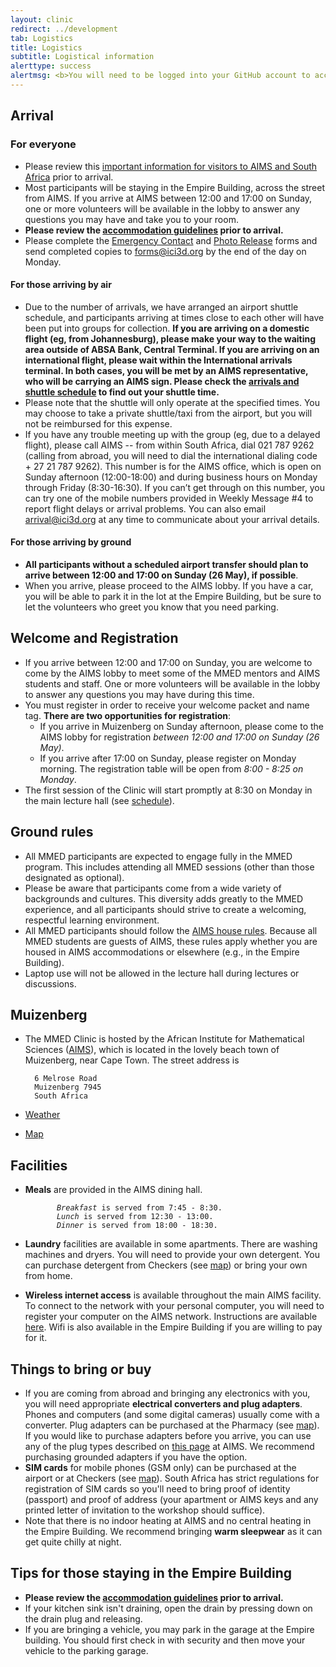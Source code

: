 ```yaml
---
layout: clinic
redirect: ../development
tab: Logistics
title: Logistics
subtitle: Logistical information
alerttype: success
alertmsg: <b>You will need to be logged into your GitHub account to access some of the materials linked below.</b>
---
```


## Arrival

### For everyone
- Please review this [important information for visitors to AIMS and South Africa](./ImportantInfoAIMS.pdf) prior to arrival.
- Most participants will be staying in the Empire Building, across the street from AIMS. If you arrive at AIMS between 12:00 and 17:00 on Sunday, one or more volunteers will be available in the lobby to answer any questions you may have and take you to your room.
- **Please review the [accommodation guidelines](./accommodationGuidelines) prior to arrival.**
- Please complete the [Emergency Contact](./emergencyContact) and [Photo Release](./photoRelease) forms and send completed copies to <forms@ici3d.org> by the end of the day on Monday.

#### For those arriving by air

- Due to the number of arrivals, we have arranged an airport shuttle schedule, and participants arriving at times close to each other will have been put into groups for collection. **If you are arriving on a domestic flight (eg, from Johannesburg), please make your way to the waiting area outside of ABSA Bank, Central Terminal. If you are arriving on an international flight, please wait within the International arrivals terminal. In both cases, you will be met by an AIMS representative, who will be carrying an AIMS sign. Please check the [arrivals and shuttle schedule](./airportTransfers) to find out your shuttle time.**
- Please note that the shuttle will only operate at the specified times. You may choose to take a private shuttle/taxi from the airport, but you will not be reimbursed for this expense.
- If you have any trouble meeting up with the group (eg, due to a delayed flight), please call AIMS -- from within South Africa, dial 021 787 9262 (calling from abroad, you will need to dial the international dialing code + 27 21 787 9262). This number is for the AIMS office, which is open on Sunday afternoon (12:00-18:00) and during business hours on Monday through Friday (8:30-16:30). If you can’t get through on this number, you can try one of the mobile numbers provided in Weekly Message \#4 to report flight delays or arrival problems. You can also email <arrival@ici3d.org> at any time to communicate about your arrival details.

#### For those arriving by ground

- **All participants without a scheduled airport transfer should plan to arrive between 12:00 and 17:00 on Sunday (26 May), if possible**.
- When you arrive, please proceed to the AIMS lobby. If you have a car, you will be able to park it in the lot at the Empire Building, but be sure to let the volunteers who greet you know that you need parking.

## Welcome and Registration

- If you arrive between 12:00 and 17:00 on Sunday, you are welcome to come by the AIMS lobby to meet some of the MMED mentors and AIMS students and staff. One or more volunteers will be available in the lobby to answer any questions you may have during this time.
- You must register in order to receive your welcome packet and name tag. **There are two opportunities for registration**:
    - If you arrive in Muizenberg on Sunday afternoon, please come to the AIMS lobby for registration _between 12:00 and 17:00 on Sunday (26 May)_.
    - If you arrive after 17:00 on Sunday, please register on Monday morning. The registration table will be open from _8:00 - 8:25 on Monday_.
- The first session of the Clinic will start promptly at 8:30 on Monday in the main lecture hall (see [schedule](../schedule)).

## Ground rules

- All MMED participants are expected to engage fully in the MMED program. This includes attending all MMED sessions (other than those designated as optional).
- Please be aware that participants come from a wide variety of backgrounds and cultures. This diversity adds greatly to the MMED experience, and all participants should strive to create a welcoming, respectful learning environment.
- All MMED participants should follow the [AIMS house rules](./AIMS_house_rules.pdf). Because all MMED students are guests of AIMS, these rules apply whether you are housed in AIMS accommodations or elsewhere (e.g., in the Empire Building).
- Laptop use will not be allowed in the lecture hall during lectures or discussions.

## Muizenberg

- The MMED Clinic is hosted by the African Institute for Mathematical Sciences ([AIMS](http://www.aims.ac.za/)), which is located in the lovely beach town of Muizenberg, near Cape Town. The street address is

        6 Melrose Road
        Muizenberg 7945
        South Africa
- [Weather](http://www.accuweather.com/en-us/za/western-cape/muizenberg/quick-look.aspx)
- [Map][map]

## Facilities

- **Meals** are provided in the AIMS dining hall.

    `       `*`Breakfast`*` is served from 7:45 - 8:30.`  
    `       `*`Lunch`*` is served from 12:30 - 13:00.`  
    `       `*`Dinner`*` is served from 18:00 - 18:30.`

- **Laundry** facilities are available in some apartments. There are washing machines and dryers. You will need to provide your own detergent. You can purchase detergent from Checkers (see [map][map]) or bring your own from home.
- **Wireless internet access** is available throughout the main AIMS facility. To connect to the network with your personal computer, you will need to register your computer on the AIMS network. Instructions are available [here](./AIMS_IT.pdf). Wifi is also available in the Empire Building if you are willing to pay for it.

## Things to bring or buy

- If you are coming from abroad and bringing any electronics with you, you will need appropriate **electrical converters and plug adapters**. Phones and computers (and some digital cameras) usually come with a converter. Plug adapters can be purchased at the Pharmacy (see [map][map]). If you would like to purchase adapters before you arrive, you can use any of the plug types described on [this page](http://www.power-plugs-sockets.com/south-africa/) at AIMS. We recommend purchasing grounded adapters if you have the option.
- **SIM cards** for mobile phones (GSM only) can be purchased at the airport or at Checkers (see [map][map]). South Africa has strict regulations for registration of SIM cards so you'll need to bring proof of identity (passport) and proof of address (your apartment or AIMS keys and any printed letter of invitation to the workshop should suffice).
- Note that there is no indoor heating at AIMS and no central heating in the Empire Building. We recommend bringing **warm sleepwear** as it can get quite chilly at night.

## Tips for those staying in the Empire Building

- **Please review the [accommodation guidelines](./accommodationGuidelines) prior to arrival.**
- If your kitchen sink isn't draining, open the drain by pressing down on the drain plug and releasing.
- If you are bringing a vehicle, you may park in the garage at the Empire building. You should first check in with security and then move your vehicle to the parking garage.

[map]: http://maps.google.com/maps/ms?ie=UTF8&hl=en&msa=0&ll>=-34.107878,18.469359&spn=0.00469,0.007832&z=17&msid=213677819135429766434.0004a4048a8ea5f6d63d3
